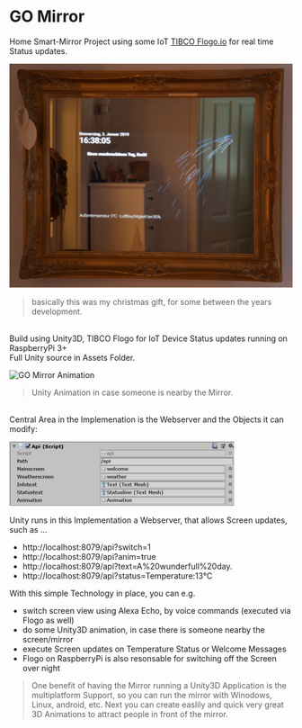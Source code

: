 # GO Mirror
Home Smart-Mirror Project using some IoT [TIBCO Flogo.io](http://www.flogo.io/) for real time Status updates.

![GO Mirror image](../images/goMirror.png?raw=true "GO Mirror")<br>
> basically this was my christmas gift, for some between the years development.<br>
<br>
Build using Unity3D, TIBCO Flogo for IoT Device Status updates running on RaspberryPi 3+<br>
Full Unity source in Assets Folder.<br>

![GO Mirror Animation](../images/goMirror.gif?raw=true "GO Mirror animation")<br>
> Unity Animation in case someone is nearby the Mirror.
<br>
Central Area in the Implemenation is the Webserver and the Objects it can modify:

![GO Mirror API](../images/api-script.png?raw=true "GO Mirror API")<br>

Unity runs in this Implementation a Webserver, that allows Screen updates, such as ...
- http://localhost:8079/api?switch=1
- http://localhost:8079/api?anim=true
- http://localhost:8079/api?text=A%20wunderfull%20day.
- http://localhost:8079/api?status=Temperature:13°C

With this simple Technology in place, you can e.g.
- switch screen view using Alexa Echo, by voice commands (executed via Flogo as well)
- do some Unity3D animation, in case there is someone nearby the screen/mirror
- execute Screen updates on Temperature Status or Welcome Messages
- Flogo on RaspberryPi is also resonsable for switching off the Screen over night

> One benefit of having the Mirror running a Unity3D Application is the multiplatform Support, so you can run the mirror with Winodows, Linux, android, etc. Next you can create easlily and quick very great 3D Animations to attract people in front of the mirror.

